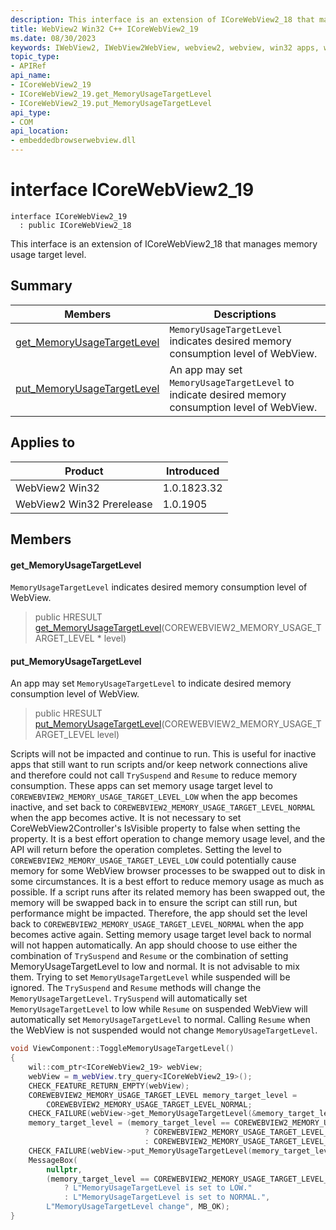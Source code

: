```yaml
---
description: This interface is an extension of ICoreWebView2_18 that manages memory usage target level.
title: WebView2 Win32 C++ ICoreWebView2_19
ms.date: 08/30/2023
keywords: IWebView2, IWebView2WebView, webview2, webview, win32 apps, win32, edge, ICoreWebView2, ICoreWebView2Controller, browser control, edge html, ICoreWebView2_19
topic_type: 
- APIRef
api_name:
- ICoreWebView2_19
- ICoreWebView2_19.get_MemoryUsageTargetLevel
- ICoreWebView2_19.put_MemoryUsageTargetLevel
api_type:
- COM
api_location:
- embeddedbrowserwebview.dll
---
```


# interface ICoreWebView2_19

```
interface ICoreWebView2_19
  : public ICoreWebView2_18
```

This interface is an extension of ICoreWebView2_18 that manages memory usage target level.

## Summary

 Members                        | Descriptions
--------------------------------|---------------------------------------------
[get_MemoryUsageTargetLevel](#get_memoryusagetargetlevel) | `MemoryUsageTargetLevel` indicates desired memory consumption level of WebView.
[put_MemoryUsageTargetLevel](#put_memoryusagetargetlevel) | An app may set `MemoryUsageTargetLevel` to indicate desired memory consumption level of WebView.

## Applies to

Product                         | Introduced
--------------------------------|---------------------------------------------
WebView2 Win32            |    1.0.1823.32
WebView2 Win32 Prerelease |    1.0.1905

## Members

#### get_MemoryUsageTargetLevel

`MemoryUsageTargetLevel` indicates desired memory consumption level of WebView.

> public HRESULT [get_MemoryUsageTargetLevel](#get_memoryusagetargetlevel)(COREWEBVIEW2_MEMORY_USAGE_TARGET_LEVEL * level)

#### put_MemoryUsageTargetLevel

An app may set `MemoryUsageTargetLevel` to indicate desired memory consumption level of WebView.

> public HRESULT [put_MemoryUsageTargetLevel](#put_memoryusagetargetlevel)(COREWEBVIEW2_MEMORY_USAGE_TARGET_LEVEL level)

Scripts will not be impacted and continue to run. This is useful for inactive apps that still want to run scripts and/or keep network connections alive and therefore could not call `TrySuspend` and `Resume` to reduce memory consumption. These apps can set memory usage target level to `COREWEBVIEW2_MEMORY_USAGE_TARGET_LEVEL_LOW` when the app becomes inactive, and set back to `COREWEBVIEW2_MEMORY_USAGE_TARGET_LEVEL_NORMAL` when the app becomes active. It is not necessary to set CoreWebView2Controller's IsVisible property to false when setting the property. It is a best effort operation to change memory usage level, and the API will return before the operation completes. Setting the level to `COREWEBVIEW2_MEMORY_USAGE_TARGET_LEVEL_LOW` could potentially cause memory for some WebView browser processes to be swapped out to disk in some circumstances. It is a best effort to reduce memory usage as much as possible. If a script runs after its related memory has been swapped out, the memory will be swapped back in to ensure the script can still run, but performance might be impacted. Therefore, the app should set the level back to `COREWEBVIEW2_MEMORY_USAGE_TARGET_LEVEL_NORMAL` when the app becomes active again. Setting memory usage target level back to normal will not happen automatically. An app should choose to use either the combination of `TrySuspend` and `Resume` or the combination of setting MemoryUsageTargetLevel to low and normal. It is not advisable to mix them. Trying to set `MemoryUsageTargetLevel` while suspended will be ignored. The `TrySuspend` and `Resume` methods will change the `MemoryUsageTargetLevel`. `TrySuspend` will automatically set `MemoryUsageTargetLevel` to low while `Resume` on suspended WebView will automatically set `MemoryUsageTargetLevel` to normal. Calling `Resume` when the WebView is not suspended would not change `MemoryUsageTargetLevel`.

```cpp
void ViewComponent::ToggleMemoryUsageTargetLevel()
{
    wil::com_ptr<ICoreWebView2_19> webView;
    webView = m_webView.try_query<ICoreWebView2_19>();
    CHECK_FEATURE_RETURN_EMPTY(webView);
    COREWEBVIEW2_MEMORY_USAGE_TARGET_LEVEL memory_target_level =
        COREWEBVIEW2_MEMORY_USAGE_TARGET_LEVEL_NORMAL;
    CHECK_FAILURE(webView->get_MemoryUsageTargetLevel(&memory_target_level));
    memory_target_level = (memory_target_level == COREWEBVIEW2_MEMORY_USAGE_TARGET_LEVEL_LOW)
                              ? COREWEBVIEW2_MEMORY_USAGE_TARGET_LEVEL_NORMAL
                              : COREWEBVIEW2_MEMORY_USAGE_TARGET_LEVEL_LOW;
    CHECK_FAILURE(webView->put_MemoryUsageTargetLevel(memory_target_level));
    MessageBox(
        nullptr,
        (memory_target_level == COREWEBVIEW2_MEMORY_USAGE_TARGET_LEVEL_LOW)
            ? L"MemoryUsageTargetLevel is set to LOW."
            : L"MemoryUsageTargetLevel is set to NORMAL.",
        L"MemoryUsageTargetLevel change", MB_OK);
}
```

